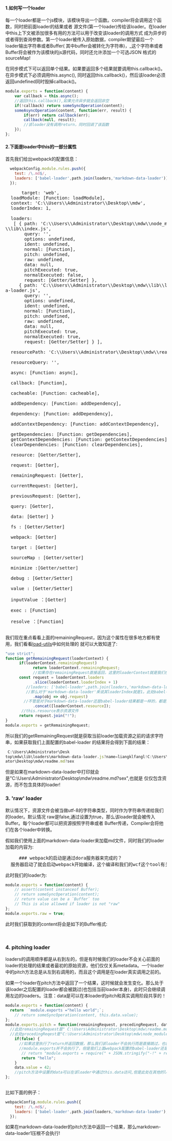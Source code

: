 #### 1.如何写一个loader

每一个loader都是一个js模块，该模块导出一个函数。compiler将会调用这个函数，同时把前面loader的结果或者
源文件(第一个loader)传给该loader。在loader中this上下文被添加很多有用的方法可以用于改变该loader的调用方式
成为异步的或者得到查询参数。第一个loader被传入原始数据，compiler期望最后一个loader输出字符串或者Buffer(
其中buffer会被转化为字符串)，_这个字符串或者Buffer将会被作为该模块的js源代码，同时还允许添加一个可选JSON
格式的sourceMap!

在同步模式下可以返回单个结果。如果要返回多个结果就要调用this.callback()。在异步模式下必须调用this.async(),
同时返回this.callback()，然后该loader必须返回undefined同时毁掉callback()。

```js
module.exports = function(content) {
    var callback = this.async();
    //返回this.callback(),如果允许异步就会返回非空
    if(!callback) return someSyncOperation(content);
    someAsyncOperation(content, function(err, result) {
        if(err) return callback(err);
        callback(null, result);
        //该loader没有调用return，同时回调了该函数
    });
};
```


#### 2.下面是loader中this的一部分属性

首先我们给出webpack的配置信息：

```js
  webpackConfig.module.rules.push({
    test: /\.md$/, 
    loaders: ['babel-loader',path.join(loaders,'markdown-data-loader')]
  });
```

<pre>
      target: 'web',
  loadModule: [Function: loadModule],
  context: 'C:\\Users\\Administrator\\Desktop\\mdw',
  loaderIndex: 1,
<!--  这个loader配置的顺序，如这里就是 loaders: ['babel-loader',path.join(loaders,'markdown-data-loader')]
 所以这里是1 -->
  loaders:
   [ { path: 'C:\\Users\\Administrator\\Desktop\\mdw\\node_modules\\babel-loader
\\lib\\index.js',
       query: '',
       options: undefined,
       ident: undefined,
       normal: [Function],
       pitch: undefined,
       raw: undefined,
       data: null,
       pitchExecuted: true,
       normalExecuted: false,
       request: [Getter/Setter] },
     { path: 'C:\\Users\\Administrator\\Desktop\\mdw\\lib\\loaders\\markdown-dat
a-loader.js',
       query: '',
       options: undefined,
       ident: undefined,
       normal: [Function],
       pitch: undefined,
       raw: undefined,
       data: null,
       pitchExecuted: true,
       normalExecuted: true,
       request: [Getter/Setter] } ],
 <!-- loaders表示和这个loader同时配置的loader集合,注意我们的loaders集合的顺序，有利于
  理解remainingRequest。其顺序就是我们在webpack中配置的顺序 -->
  resourcePath: 'C:\\Users\\Administrator\\Desktop\\mdw\\readme.md',
  <!-- 这个loader加载的资源路径，不包含查询字符串? -->
  resourceQuery: '',
<!--   加载资源的时候添加的查询字段，如下的sex就是，得到的结果为"?sex"
  var markdown = require('./readme.md?sex'); -->
  async: [Function: async],
  <!-- 异步loader获取回调函数 -->
  callback: [Function],
  <!-- 异步模式下返回this.callback并要求回调 -->
  cacheable: [Function: cacheable],
  <!-- 默认情况下loader的结果是可以缓存的，传入false那么loader的结果是不允许缓存的
       每一个可以缓存的loader必须有一个确定的结果，当输入和依赖没有改变的时候结果是不会
       变化的。也就是说一个loader所有的依赖必须在this.addDependency中声明。
   -->
  addDependency: [Function: addDependency],
  <!-- 把一个文件添加为模块的依赖从而可以监听他们变化 -->
  dependency: [Function: addDependency],
  <!-- shortcut of addDepencency -->
  addContextDependency: [Function: addContextDependency],
  <!-- 把一个目录作为这个loader的依赖 -->
  getDependencies: [Function: getDependencies],
  getContextDependencies: [Function: getContextDependencies],
  clearDependencies: [Function: clearDependencies],
  <!-- 移除该loader的所有的依赖，包括最初的依赖以及其他loader的依赖 -->
  resource: [Getter/Setter],
  <!-- this.resouce,不是一个函数，包括资源query,如：
    C:\Users\Administrator\Desktop\mdw\readme.md?sex
   -->
  request: [Getter],
  <!-- 添加loader后的完整的资源加载路径：
 C:\Users\Administrator\Desktop\mdw\node_modules\babel-loader\lib\index.
js!C:\Users\Administrator\Desktop\mdw\lib\loaders\markdown-data-loader.js!C:\Use
rs\Administrator\Desktop\mdw\readme.md?sex
   -->
  remainingRequest: [Getter],
  <!-- 见下面的分析 -->
  currentRequest: [Getter],
  <!-- 
   注意：我们在markdown-data-loader中打印的结果，所以currentRequest就是markdown-data-loader处理md文件
  C:\Users\Administrator\Desktop\mdw\li
b\loaders\markdown-data-loader.js!C:\Users\Administrator\Desktop\mdw\readme.md?s
ex-->
  previousRequest: [Getter],
  <!-- 在markdown-data-loader中的处理，获取下一个处理loader。如果是在babel-loader中打印就是""
   C:\Users\Administrator\Desktop\mdw\node_module
s\babel-loader\lib\index.js -->
  query: [Getter],
  <!-- 来自于loader本身的query。path.join(loaders,'markdown-data-loader?name=liangklfangl')此时获取到'?name=liangklfangl' -->
  data: [Getter] }
  <!--在pitch阶段和normal阶段共享的数据对象(暂时未懂)  -->
  fs : [Getter/Setter]
  <!-- 获取compilation对象的inputFileSystem对象 -->
  webpack: [Getter]
  <!-- 如果是webpack编译的那么返回true -->
  target : [Getter]
  <!-- 获取webpack配置中的target属性 -->
  sourceMap : [Getter/setter]
  <!-- 是否要产生sourceMap -->
  minimize :[Getter/setter]
  <!-- 结果是否要压缩 -->
  debug : [Getter/Setter]
  <!-- 在debug模式下设置为true（用处未知） -->
  value : [Getter/Setter]
  <!-- 如果你知道你的模块的执行结果，那么作为单元素数组导出(style-loader就是这个形式) -->
  inputValue ：[Getter]
  <!-- 从上一个loader接受到的数据，如果你会把输入的参数作为模块执行，这个属性可以提升性能-->
  exec : [Function]
  <!--像模块一样执行代码片段 exec(code: string, filename: string) -->
  resolve ：[Function]
  <!-- 如require一样解析一个模块 -->
</pre>

我们现在重点看看上面的remainingRequest，因为这个属性在很多地方都有使用，我们看看[load-utils](https://github.com/webpack/loader-utils/blob/master/lib/getRemainingRequest.js)中如何处理的
就可以大致知道了:

```js
"use strict";
function getRemainingRequest(loaderContext) {
      if(loaderContext.remainingRequest)
            return loaderContext.remainingRequest;
            //如果存在remainingRequest直接返回，这里的loaderContext就是我们在loader中指定的this
      const request = loaderContext.loaders
            .slice(loaderContext.loaderIndex + 1)
         //loaders: ['babel-loader',path.join(loaders,'markdown-data-loader')]
         //那么对于'markdown-data-loader'来说其loaderIndex就是1。此处babel-loader就是0
            .map(obj => obj.request)
        //不管是对于markdown-data-loader还是babel-loader结果都是一样的，都是通过两个loader加载md文件
            .concat([loaderContext.resource]);
       //this.resource表示资源文件
      return request.join("!");
}
module.exports = getRemainingRequest;
```

所以我们的getRemainingRequest就是获取当前loader加载资源之前的请求字符串，如果获取我们上面配置的babel-loader
的结果将会得到下面的结果：

```js
 C:\Users\Administrator\Desk
top\mdw\lib\loaders\markdown-data-loader.js?name=liangklfangl!C:\Users\Administr
ator\Desktop\mdw\readme.md?sex
```

但是如果在markdown-data-loader中打印就会是"C:\Users\Administrator\Desktop\mdw\readme.md?sex",也就是
仅仅包含资源，而不包含具体的loader!

### 3. 'raw' loader

默认情况下，资源文件会被当做utf-8的字符串类型，同时作为字符串传递给我们的loader。默认情况
raw是false,通过设置为true，那么该loader就会被传入Buffer。每个loader都可以把资源按照字符串或者
Buffer传递，Compiler会将他们在各个loader中转换。

假如我们使用上面的markdown-data-loader来加载md文件，同时我们的loader加载的内容为:

<pre>
     ### webpack的启动是通过dora服务器来完成的？
  服务器启动了就会启动webpack开始编译，这个编译和我们的wcf这个tool有关系，因为dora-webpack-plugin会通过wcf来获取通用的配置！然后通过这个配置来开启webpack编译过程 
</pre>

此时我们的loader为:

```js
module.exports = function(content) {
    // assert(content instanceof Buffer);
    // return someSyncOperation(content);
    // return value can be a `Buffer` too
    // This is also allowed if loader is not "raw"
};
module.exports.raw = true;
```

此时我们获取到的content将会是如下的Buffer格式:

<pre>
 <Buffer 23 23 23 20 77 65 62 70 61 63 6b e7 9a 84 e5 90 af e5 8a
a8 e6 98 af e9 80 9a e8 bf 87 64 6f 72 61 e6 9c 8d e5 8a a1 e5 99 a8 e6 9d a5 e5
 ae 8c e6 88 ... >   
</pre>

### 4. pitching loader

loaders的调用顺序都是从右到左的，但是有时候我们的loader不会关心前面的loader的处理的结果或者最初的原始资源，他们仅仅关系metadata。一个loader中的pitch方法总是从左到右调用的，而且这个调用是在loader真实调用之前的。

如果一个loader在pitch方法中返回了一个结果，这时候就会发生变化。那么处于该loader之后配置的loader都会被跳过(也包括当前loader本身)，此时只会继续调用左边的loaders。注意：data是可以在本loader的pitch和真实调用阶段共享的！


```js
module.exports = function(content) {
  return  `module.exports ="hello world";`;
    // return someSyncOperation(content, this.data.value);
};
module.exports.pitch = function(remainingRequest, precedingRequest, data) {
  //此处remainingRequest是" C:\Users\Administrator\Desktop\mdw\readme.md?sex"
  //此处procedingReqest是"C:\Users\Administrator\Desktop\mdw\node_modules\babel-loader\lib\index.js"
    if(false) {
      //如果这里执行了return并返回数据，那么我们该loader不会执行而是直接跳过，也就是说我们上面导出的
      //module.exports并不会执行了，但是我们上面webpack配置的babel-loader还是会继续调用的
       // return "module.exports = require(" + JSON.stringify("-!" + remainingRequest) + ");";
       return "hello";
    }
    data.value = 42;
    //pitch方法中设置的data可以在该loader中通过this.data访问,但是此处在其他的loader中无法访问，如babel-loader
};
     
```

比如下面的例子：

```js
webpackConfig.module.rules.push({
    test: /\.md$/, 
    loaders: ['babel-loader',path.join(loaders,'markdown-data-loader'),path.join(loaders,'markdown-data-loader1')]
  });
```

如果在markdown-data-loader的pitch方法中返回一个结果，那么markdown-data-loader1压根不会执行!
